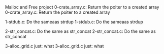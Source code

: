 Malloc and Free project
0-crate_array.c: Return the poiter to a created array
0-crate_array.c: Return the poiter to a created array

1-stdub.c: Do the sameaas strdup
1-stdub.c: Do the sameaas strdup

2-str_concat.c: Do the same as str_concat
2-str_concat.c: Do the same as str_concat

3-alloc_grid.c just: what
3-alloc_grid.c just: what


